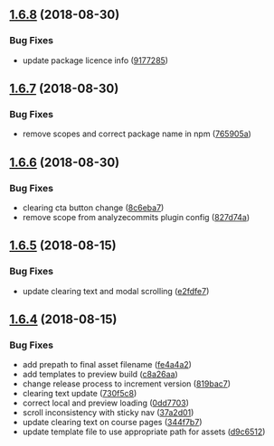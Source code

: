 ## [1.6.8](https://github.com/university-of-york/design-patterns/compare/v1.6.7...v1.6.8) (2018-08-30)


### Bug Fixes

* update package licence info ([9177285](https://github.com/university-of-york/design-patterns/commit/9177285))

## [1.6.7](https://github.com/university-of-york/design-patterns/compare/v1.6.6...v1.6.7) (2018-08-30)


### Bug Fixes

* remove scopes and correct package name in npm ([765905a](https://github.com/university-of-york/design-patterns/commit/765905a))

## [1.6.6](https://github.com/university-of-york/design-patterns/compare/v1.6.5...v1.6.6) (2018-08-30)


### Bug Fixes

* clearing cta button change ([8c6eba7](https://github.com/university-of-york/design-patterns/commit/8c6eba7))
* remove scope from analyzecommits plugin config ([827d74a](https://github.com/university-of-york/design-patterns/commit/827d74a))

## [1.6.5](https://github.com/university-of-york/design-patterns/compare/v1.6.4...v1.6.5) (2018-08-15)


### Bug Fixes

* update clearing text and modal scrolling ([e2fdfe7](https://github.com/university-of-york/design-patterns/commit/e2fdfe7))

## [1.6.4](https://github.com/university-of-york/design-patterns/compare/v1.6.3...v1.6.4) (2018-08-15)


### Bug Fixes

* add prepath to final asset filename ([fe4a4a2](https://github.com/university-of-york/design-patterns/commit/fe4a4a2))
* add templates to preview build ([c8a26aa](https://github.com/university-of-york/design-patterns/commit/c8a26aa))
* change release process to increment version ([819bac7](https://github.com/university-of-york/design-patterns/commit/819bac7))
* clearing text update ([730f5c8](https://github.com/university-of-york/design-patterns/commit/730f5c8))
* correct local and preview loading ([0dd7703](https://github.com/university-of-york/design-patterns/commit/0dd7703))
* scroll inconsistency with sticky nav ([37a2d01](https://github.com/university-of-york/design-patterns/commit/37a2d01))
* update clearing text on course pages ([344f7b7](https://github.com/university-of-york/design-patterns/commit/344f7b7))
* update template file to use appropriate path for assets ([d9c6512](https://github.com/university-of-york/design-patterns/commit/d9c6512))
